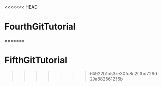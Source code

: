 <<<<<<< HEAD
# FourthGitTutorial
=======
# FifthGitTutorial
>>>>>>> 64922b1b53ae30fc8c20fbd729d29a882561236b
